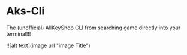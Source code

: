 # Aks-Cli

The (unofficial) AllKeyShop CLI from searching game directly into your terminal!!!

!![alt text](image url "image Title")